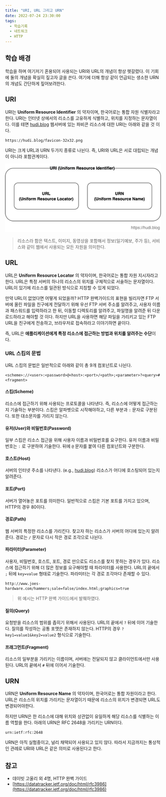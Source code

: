 ```yaml
---
title: "URI, URL 그리고 URN"
date: 2022-07-24 23:30:00
tags:
  - 학습기록
  - 네트워크
  - HTTP
---
```


## 학습 배경

학습을 하며 여기저기 혼용되어 사용되는 URI와 URL의 개념이 항상 헷갈렸다. 이 기회에 둘의 개념을 확실히 짚고자 글을 쓴다. 여기에 더해 항상 같이 언급되는 생소한 URN의 개념도 간단하게 짚어보려한다.

## URI

URI는 **Uniform Resource Identifier** 의 약자이며, 한국어로는 통합 자원 식별자라고 한다. URI는 인터넷 상에서의 리소스를 고유하게 식별하고, 위치를 지정하는 문자열이다. 이를 테면 [hudi.blog](http://hudi.blog) 웹서버에 있는 파비콘 리소스에 대한 URI는 아래와 같을 것 이다.

```
https://hudi.blog/favicon-32x32.png
```

URI는 크게 URL과 URN 두가지 종류로 나뉜다. 즉, URI와 URL은 서로 대립되는 개념이 아니라 포함관계이다.

![URI, URL, URN 셋의 관계](./uri-url-urn.png)

> 리소스라 함은 텍스트, 이미지, 동영상을 포함해서 정보(일기예보, 주가 등), 서비스와 같이 웹에서 사용되는 모든 자원을 의미한다.

## URL

URL은 **Uniform Resource Locator** 의 약자이며, 한국어로는 통합 자원 지시자라고 한다. URL은 특정 서버의 하나의 리소스의 위치를 구체적으로 서술하는 문자열이다. URL이 있기에 리소스를 일관된 방식으로 지칭할 수 있게 되었다.

만약 URL이 없었다면 어떻게 되었을까? HTTP 완벽가이드의 표현을 빌리자면 FTP 서버에 올린 파일을 친구에게 전달하기 위해 우선 FTP 서버 주소를 알려주고, 사용자 이름과 패스워드를 입력하라고 한 뒤, 이동할 디렉토리를 알려주고, 파일명을 알려준 뒤 다운로드하라고 해야할 것 이다. 하지만 URL을 사용하면 해당 파일을 가리키고 있는 FTP URL을 친구에게 전송하고, 브라우저로 접속하라고 이야기하면 끝이다.

즉, URL은 **애플리케이션에게 특정 리소스에 접근하는 방법과 위치를 알려주는 수단**이다.

### URL 스킴의 문법

URL 스킴의 문법은 일반적으로 아래와 같이 총 9개 컴포넌트로 나뉜다.

```
<scheme>://<user>:<password>@<host>:<port>/<path>;<parameter>?<query>#<fragment>
```

#### **스킴(Scheme)**

리소스에 접근하기 위해 사용되는 프로토콜을 나타낸다. 즉, 리소스에 어떻게 접근하는지 기술하는 부분이다. 스킴은 알파벳으로 시작해야하고, 다른 부분과 `:` 문자로 구분된다. 또한 대소문자를 가리지 않는다.

#### **유저(User)와 비밀번호(Password)**

일부 스킴은 리소스 접근을 위해 사용자 이름과 비밀번호를 요구한다. 유저 이름과 비밀번호는 `:` 로 구분하여 기술한다. 뒤에 `@` 문자를 붙여 다른 컴포넌트와 구분한다.

#### **호스트(Host)**

서버의 인터넷 주소를 나타낸다. (e.g., [hudi.blog](http://hudi.blog)) 리소스가 어디에 호스팅되어 있는지 알려준다.

#### **포트(Port)**

서버가 열어놓은 포트를 의미한다. 일반적으로 스킴은 기본 포트를 가지고 있으며, HTTP의 경우 80이다.

#### **경로(Path)**

웹 서버의 특정한 리소스를 가리킨다. 찾고자 하는 리소스가 서버의 어디에 있는지 알려준다. 경로는 `/` 문자로 다시 작은 경로 조각으로 나뉜다.

#### **파라미터(Parameter)**

사용자, 비밀번호, 호스트, 포트, 경로 만으로도 리소스를 찾지 못하는 경우가 있다. 리소스에 접근하기 위해 더 많은 정보를 요구해야할 때 파라미터를 사용한다. URL의 끝에서 `;` 뒤에 `key=value` 형태로 기술한다. 파라미터는 각 경로 조각마다 존재할 수 있다.

```
http://www.joes-hardware.com/hammers;sale=false/index.html;graphics=true
```

> 위 예시는 HTTP 완벽 가이드에서 발췌하였다.

#### **질의(Query)**

요청받을 리소스의 범위를 좁히기 위해서 사용된다. URL의 끝에서 `?` 뒤에 이어 기술한다. 질의를 작성하는 공통 포맷은 존재하지 않는다. HTTP의 경우 `?key1=value1&key2=value2` 형식으로 기술한다.

#### 프래그먼트(Fragment)

리소스의 일부분을 가리키는 이름이며, 서버에는 전달되지 않고 클라이언트에서만 사용된다. URL의 끝에서 `#` 뒤에 이어서 기술한다.

## URN

URN은 **Uniform Resource Name** 의 약자이며, 한국어로는 통합 자원이라고 한다. URL은 리소스의 위치를 가리키는 문자열이기 때문에 리소스의 위치가 변경되면 URL도 변경되어야한다.

하지만 URN은 한 리소스에 대해 위치와 상관없이 유일하게 해당 리소스를 식별하는 이름 역할을 한다. 아래의 URN은 RFC 2648을 가리키는 URN이다.

```
urn:ietf:rfc:2648
```

URN은 아직 실험중이고, 널리 채택되어 사용되고 있지 않다. 따라서 지금까지는 통상적인 관례로 URI와 URL은 같은 의미로 사용된다고 한다.

## 참고

- 데이빗 고울리 외 4명, HTTP 완벽 가이드
- [https://datatracker.ietf.org/doc/html/rfc3986](https://datatracker.ietf.org/doc/html/rfc3986)
